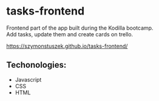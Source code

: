 # tasks-frontend

Frontend part of the app built during the Kodilla bootcamp. <br/>
Add tasks, update them and create cards on trello.

https://szymonstuszek.github.io/tasks-frontend/

## Techonologies:
 - Javascript
 - CSS
 - HTML

